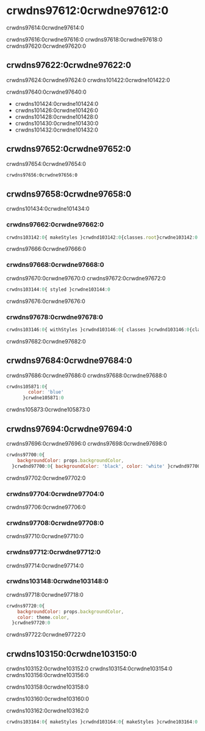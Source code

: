 # crwdns97612:0crwdne97612:0

<p class="description">crwdns97614:0crwdne97614:0</p>

crwdns97616:0crwdne97616:0 crwdns97618:0crwdne97618:0 crwdns97620:0crwdne97620:0

## crwdns97622:0crwdne97622:0

crwdns97624:0crwdne97624:0 crwdns101422:0crwdne101422:0

crwdns97640:0crwdne97640:0

- crwdns101424:0crwdne101424:0
- crwdns101426:0crwdne101426:0
- crwdns101428:0crwdne101428:0
- crwdns101430:0crwdne101430:0
- crwdns101432:0crwdne101432:0

## crwdns97652:0crwdne97652:0

crwdns97654:0crwdne97654:0

```sh
crwdns97656:0crwdne97656:0
```

## crwdns97658:0crwdne97658:0

crwdns101434:0crwdne101434:0

### crwdns97662:0crwdne97662:0

```jsx
crwdns103142:0{ makeStyles }crwdnd103142:0{classes.root}crwdne103142:0
```

crwdns97666:0crwdne97666:0

### crwdns97668:0crwdne97668:0

crwdns97670:0crwdne97670:0 crwdns97672:0crwdne97672:0

```jsx
crwdns103144:0{ styled }crwdne103144:0
```

crwdns97676:0crwdne97676:0

### crwdns97678:0crwdne97678:0

```jsx
crwdns103146:0{ withStyles }crwdnd103146:0{ classes }crwdnd103146:0{classes.root}crwdne103146:0
```

crwdns97682:0crwdne97682:0

## crwdns97684:0crwdne97684:0

crwdns97686:0crwdne97686:0 crwdns97688:0crwdne97688:0

```js
crwdns105871:0{
        color: 'blue'
      }crwdne105871:0
```

crwdns105873:0crwdne105873:0

## crwdns97694:0crwdne97694:0

crwdns97696:0crwdne97696:0 crwdns97698:0crwdne97698:0

```jsx
crwdns97700:0{
    backgroundColor: props.backgroundColor,
  }crwdnd97700:0{ backgroundColor: 'black', color: 'white' }crwdnd97700:0${classes.foo}crwdnd97700:0${classes.bar}crwdne97700:0
```

crwdns97702:0crwdne97702:0

### crwdns97704:0crwdne97704:0

crwdns97706:0crwdne97706:0

### crwdns97708:0crwdne97708:0

crwdns97710:0crwdne97710:0

### crwdns97712:0crwdne97712:0

crwdns97714:0crwdne97714:0

### crwdns103148:0crwdne103148:0

crwdns97718:0crwdne97718:0

```js
crwdns97720:0{
    backgroundColor: props.backgroundColor,
    color: theme.color,
  }crwdne97720:0
```

crwdns97722:0crwdne97722:0

## crwdns103150:0crwdne103150:0

crwdns103152:0crwdne103152:0 crwdns103154:0crwdne103154:0 crwdns103156:0crwdne103156:0

crwdns103158:0crwdne103158:0

crwdns103160:0crwdne103160:0

crwdns103162:0crwdne103162:0

```js
crwdns103164:0{ makeStyles }crwdnd103164:0{ makeStyles }crwdne103164:0
```
